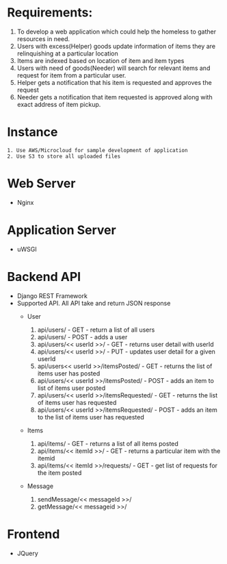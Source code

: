 # Requirements:
   1. To develop a web application which could help the homeless to gather resources in need.
   2. Users with excess(Helper) goods update information of items they are relinquishing at a particular location
   3. Items are indexed based on location of item and item types
   4. Users with need of goods(Needer) will search for relevant items and request for item from a particular user.
   5. Helper gets a notification that his item is requested and approves the request
   6. Needer gets a notification that item requested is approved along with exact address of item pickup.

# Instance
    1. Use AWS/Microcloud for sample development of application
    2. Use S3 to store all uploaded files

# Web Server
 - Nginx

# Application Server
 - uWSGI

# Backend API
 - Django REST Framework
 - Supported API. All API take and return JSON response
    - User
        1. api/users/ - GET - return a list of all users
        2. api/users/ - POST - adds a user
        3. api/users/<< userId >>/ - GET - returns user detail with userId
        4. api/users/<< userId >>/ - PUT - updates user detail for a given userId
        5. api/users<< userId >>/itemsPosted/ - GET - returns the list of items user has posted
        6. api/users/<< userId >>/itemsPosted/ - POST - adds an item to list of items user posted
        7. api/users/<< userId >>/itemsRequested/ - GET - returns the list of items user has requested
        8. api/users/<< userId >>/itemsRequested/ - POST - adds an item to the list of items user has requested
        
    - Items
        1. api/items/ - GET - returns a list of all items posted
        2. api/items/<< itemId >>/ - GET - returns a particular item with the itemid
        3. api/items/<< itemId >>/requests/ - GET - get list of requests for the item posted


    - Message
        1. sendMessage/<< messageId >>/
        2. getMessage/<< messageid >>/

# Frontend 
 - JQuery
 